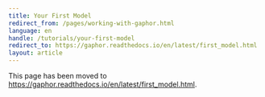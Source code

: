 ```yaml
---
title: Your First Model
redirect_from: /pages/working-with-gaphor.html
language: en
handle: /tutorials/your-first-model
redirect_to: https://gaphor.readthedocs.io/en/latest/first_model.html
layout: article
---
```


This page has been moved to https://gaphor.readthedocs.io/en/latest/first_model.html.

